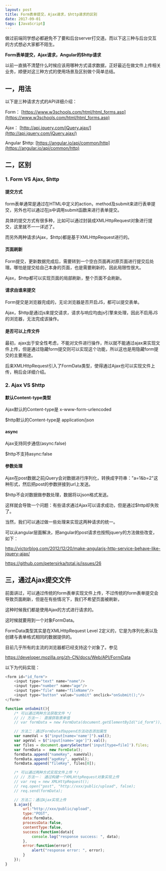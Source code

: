 ```yaml
---
layout: post
title: Form表单提交，Ajax请求，$http请求的区别
date: 2017-09-01
tags: [JavaScript]
---
```


做过前端同学想必都避免不了要和后台server打交道。而以下这三种与后台交互的方式想必大家都不陌生。

**Form表单提交，Ajax请求，Angular的$http请求**

以前一直搞不清楚什么时候应该用哪种方式请求数据，正好最近在做文件上传相关业务，顺便对这三种方式的使用场景及区别做个简单总结。

## 一，用法

以下是三种请求方式的API详细介绍：

Form：
[https://www.w3schools.com/html/html_forms.asp](https://www.w3schools.com/html/html_forms.asp)

Ajax：
[http://api.jquery.com/jQuery.ajax/](http://api.jquery.com/jQuery.ajax/)

Angular $http:
[https://angular.io/api/common/http](https://angular.io/api/common/http)


## 二，区别

### 1. Form VS Ajax, $http

#### 提交方式

form表单通常是通过在HTML中定义的action，method及submit来进行表单提交，另外也可以通过在js中调用submit函数来进行表单提交。

具体的提交方式有很多种，比如可以通过封装成XMLHttpRequest对象进行提交，这里就不一一详述了。

而另外两种请求(Ajax，$http)都是基于XMLHttpRequest进行的。

#### 页面刷新

Form提交，更新数据完成后，需要转到一个空白页面再对原页面进行提交后处理。哪怕是提交给自己本身的页面，也是需要刷新的，因此局限性很大。

Ajax，$http都可以实现页面的局部刷新，整个页面不会刷新。

#### 请求由谁来提交

Form提交是浏览器完成的，无论浏览器是否开启JS，都可以提交表单。

Ajax，$http是通过js来提交请求，请求与响应均由js引擎来处理，因此不启用JS的浏览器，无法完成该操作。

#### 是否可以上传文件

最初，ajax出于安全性考虑，不能对文件进行操作，所以就不能通过ajax来实现文件上传，但是通过隐藏form提交则可以实现这个功能，所以这也是用隐藏form提交的主要用途。

后来XMLHttpRequest引入了FormData类型，使得通过Ajax也可以实现文件上传，稍后会详细介绍。


### 2. Ajax VS $http

#### 默认Content-type类型

Ajax默认的Content-type是 x-www-form-urlencoded

$http默认的Content-type是 application/json

#### async

Ajax支持同步通信(async:false)

$http不支持async:false

#### 参数处理

Ajax在post数据之前jQuery会对数据进行序列化，转换成字符串："a=1&b=2"这种形式，然后把post的参数拼接到url上发送。

$http不会对数据做参数处理，数据将以json格式发送。

这样就会导致一个问题：有些请求通过Ajax可以请求成功，但是通过$http却失败了。

当然，我们可以通过做一些处理来实现这两种请求的统一。

可以从angular层面解决，把angular的post请求也按照jquery的方法做些改变，如下：

http://victorblog.com/2012/12/20/make-angularjs-http-service-behave-like-jquery-ajax/

https://github.com/petersirka/total.js/issues/26


## 三，通过Ajax提交文件

前面讲过，可以通过传统的form表单实现文件上传，不过传统的form表单提交会导致页面刷新，但是在有些情况下，我们不希望页面被刷新，

这种时候我们都是使用Ajax的方式进行请求的。

这时候就要用到一个对象FormData。

FormData类型其实是在XMLHttpRequest Level 2定义的，它是为序列化表以及创建与表单格式相同的数据提供的。

目前几乎所有的主流的浏览器都已经支持这个对象了。参见

https://developer.mozilla.org/zh-CN/docs/Web/API/FormData

以下为代码实现：
```javascript
<form id="id_form">
    <input type="text" name="name"/>
    <input type="number" name="age"/>
    <input type="file" name="fileName"/>
    <input type="button" value="sumbit" onclick="onSubmit();"/>
</form>

function onSubmit(){
    /* 可以通过两种方法获取文件 */
    // // 方法一： 直接获取表单值
    // var formData = new FormData(document.getElementById("id_form"));

    // 方法二：通过FormData的append方法动态添加属性
    var nameVal = $("input[name='name']").val();
    var ageVal = $("input[name='age']").val();
    var files = document.querySelector('input[type=file]').files;
    var formData =  new FormData();
    formData.append("nameKey", nameVal);
    formData.append("ageKey", ageVal);
    formData.append("fileKey", files[0]);

    /* 可以通过两种方式实现文件上传 */
    // // 方法一： 通过构建一个XMLHttpRequest对象实现上传
    // var req = new XMLHttpRequest();
    // req.open("post", "http://xxx/public/upload", false);
    // req.send(formData);

    // 方法二：通过Ajax实现上传
    $.ajax({
        url:"http://xxx/public/upload",
        type:"POST",
        data:formData,
        processData:false,
        contentType:false,
        success:function(data){
            console.log("response success: ", data);
        },
        error:function(error){
            alert("response error: ", error);
        }
    });
}

```